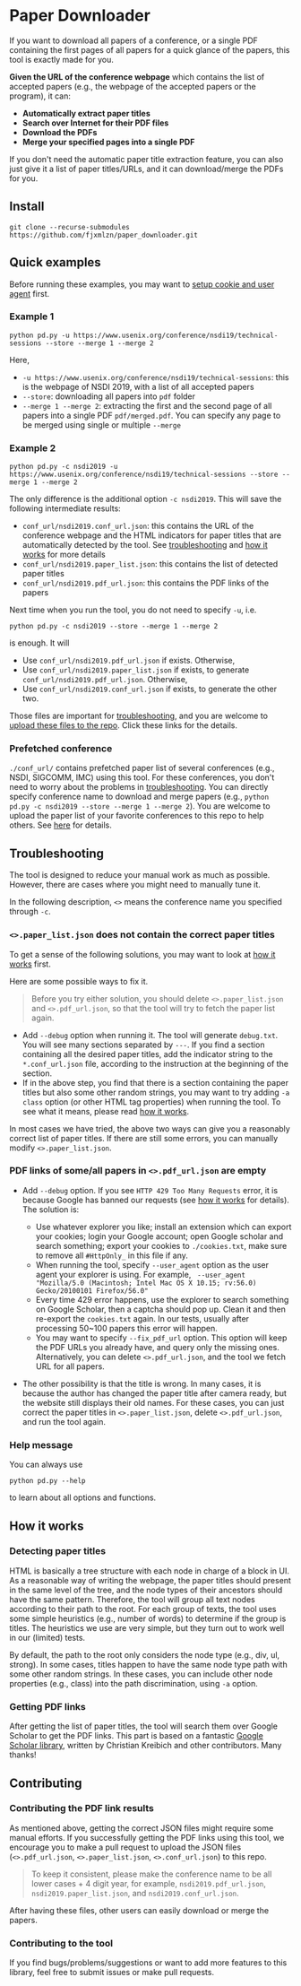 # Paper Downloader
If you want to download all papers of a conference, or a single PDF containing the first pages of all papers for a quick glance of the papers, this tool is exactly made for you.

**Given the URL of the conference webpage** which contains the list of accepted papers (e.g., the webpage of the accepted papers or the program), it can:

* **Automatically extract paper titles**
* **Search over Internet for their PDF files**
* **Download the PDFs**
* **Merge your specified pages into a single PDF**

If you don't need the automatic paper title extraction feature, you can also just give it a list of paper titles/URLs, and it can download/merge the PDFs for you.

## Install
```
git clone --recurse-submodules https://github.com/fjxmlzn/paper_downloader.git
```

## Quick examples
Before running these examples, you may want to [setup cookie and user agent](#cookie) first.

### Example 1
```
python pd.py -u https://www.usenix.org/conference/nsdi19/technical-sessions --store --merge 1 --merge 2
```
Here,

* `-u https://www.usenix.org/conference/nsdi19/technical-sessions`: this is the webpage of NSDI 2019, with a list of all accepted papers
* `--store`: downloading all papers into `pdf` folder
* `--merge 1 --merge 2`: extracting the first and the second page of all papers into a single PDF `pdf/merged.pdf`. You can specify any page to be merged using single or multiple `--merge`

### Example 2
```
python pd.py -c nsdi2019 -u https://www.usenix.org/conference/nsdi19/technical-sessions --store --merge 1 --merge 2
```
The only difference is the additional option `-c nsdi2019`. This will save the following intermediate results:

*  `conf_url/nsdi2019.conf_url.json`: this contains the URL of the conference webpage and the HTML indicators for paper titles that are automatically detected by the tool. See [troubleshooting](#troubleshooting) and [how it works](#how-it-works) for more details
*  `conf_url/nsdi2019.paper_list.json`: this contains the list of detected paper titles
*  `conf_url/nsdi2019.pdf_url.json`: this contains the PDF links of the papers

Next time when you run the tool, you do not need to specify `-u`, i.e.

```
python pd.py -c nsdi2019 --store --merge 1 --merge 2
```

is enough. It will 

* Use `conf_url/nsdi2019.pdf_url.json` if exists. Otherwise,
* Use `conf_url/nsdi2019.paper_list.json` if exists, to generate  `conf_url/nsdi2019.pdf_url.json`. Otherwise,
* Use `conf_url/nsdi2019.conf_url.json` if exists, to generate the other two.

Those files are important for [troubleshooting](#troubleshooting), and you are welcome to [upload these files to the repo](#contributing). Click these links for the details.

### Prefetched conference
`./conf_url/` contains prefetched paper list of several conferences (e.g., NSDI, SIGCOMM, IMC) using this tool. For these conferences, you don't need to worry about the problems in [troubleshooting](#troubleshooting). You can directly specify conference name to download and merge papers (e.g., `python pd.py -c nsdi2019 --store --merge 1 --merge 2`). You are welcome to upload the paper list of your favorite conferences to this repo to help others. See [here](#contributing) for details.

## Troubleshooting
The tool is designed to reduce your manual work as much as possible. However, there are cases where you might need to manually tune it.

In the following description, `<>` means the conference name you specified through `-c`.

### `<>.paper_list.json` does not contain the correct paper titles
To get a sense of the following solutions, you may want to look at [how it works](#how-it-works) first.

Here are some possible ways to fix it.

> Before you try either solution, you should delete `<>.paper_list.json` and `<>.pdf_url.json`, so that the tool will try to fetch the paper list again.

* Add `--debug` option when running it. The tool will generate `debug.txt`. You will see many sections separated by `---`. If you find a section containing all the desired paper titles, add the indicator string to the `*.conf_url.json` file, according to the instruction at the beginning of the section.
* If in the above step, you find that there is a section containing the paper titles but also some other random strings, you may want to try adding `-a class` option (or other HTML tag properties) when running the tool. To see what it means, please read [how it works](#how-it-works).

In most cases we have tried, the above two ways can give you a reasonably correct list of paper titles. If there are still some errors, you can manually modify `<>.paper_list.json`.

### PDF links of some/all papers in `<>.pdf_url.json` are empty
* Add `--debug` option. If you see `HTTP 429 Too Many Requests` error, it is because Google has banned our requests (see [how it works](#how-it-works) for details). The solution is: <a name="cookie"></a>
    * Use whatever explorer you like; install an extension which can export your cookies; login your Google account; open Google scholar and search something; export your cookies to `./cookies.txt`, make sure to remove all `#HttpOnly_` in this file if any.
    * When running the tool, specify `--user_agent` option as the user agent your explorer is using. For example,
` --user_agent "Mozilla/5.0 (Macintosh; Intel Mac OS X 10.15; rv:56.0) Gecko/20100101 Firefox/56.0"`
    * Every time 429 error happens, use the explorer to search something on Google Scholar, then a captcha should pop up. Clean it and then re-export the `cookies.txt` again. In our tests, usually after processing 50~100 papers this error will happen.
    * You may want to specify `--fix_pdf_url` option. This option will keep the PDF URLs you already have, and query only the missing ones. Alternatively, you can delete `<>.pdf_url.json`, and the tool we fetch URL for all papers.

* The other possibility is that the title is wrong. In many cases, it is because the author has changed the paper title after camera ready, but the website still displays their old names. For these cases, you can just correct the paper titles in `<>.paper_list.json`, delete `<>.pdf_url.json`, and run the tool again.

### Help message
You can always use
```
python pd.py --help
```
to learn about all options and functions.

## How it works
### Detecting paper titles
HTML is basically a tree structure with each node in charge of a block in UI. As a reasonable way of writing the webpage, the paper titles should present in the same level of the tree, and the node types of their ancestors should have the same pattern. Therefore, the tool will group all text nodes according to their path to the root. For each group of texts, the tool uses some simple heuristics (e.g., number of words) to determine if the group is titles. The heuristics we use are very simple, but they turn out to work well in our (limited) tests.

By default, the path to the root only considers the node type (e.g., div, ul, strong). In some cases, titles happen to have the same node type path with some other random strings. In these cases, you can include other node properties (e.g., class) into the path discrimination, using `-a` option.
 
### Getting PDF links
After getting the list of paper titles, the tool will search them over Google Scholar to get the PDF links. This part is based on a fantastic [Google Scholar library](https://github.com/ckreibich/scholar.py), written by Christian Kreibich and other contributors. Many thanks!

## Contributing
### Contributing the PDF link results
As mentioned above, getting the correct JSON files might require some manual efforts. If you successfully getting the PDF links using this tool, we encourage you to make a pull request to upload the JSON files (`<>.pdf_url.json`, `<>.paper_list.json`, `<>.conf_url.json`) to this repo. 
> To keep it consistent, please make the conference name to be all lower cases + 4 digit year, for example, `nsdi2019.pdf_url.json`, `nsdi2019.paper_list.json`, and `nsdi2019.conf_url.json`.

After having these files, other users can easily download or merge the papers.

### Contributing to the tool
If you find bugs/problems/suggestions or want to add more features to this library, feel free to submit issues or make pull requests.

